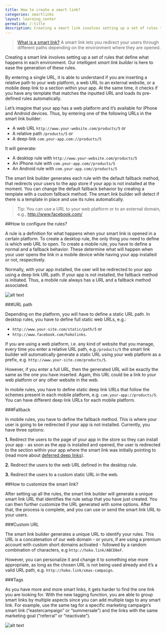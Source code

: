```yaml
---
title: How to create a smart link?
categories: smartlinks
layout: learning_center
permalink: /:title
description: Creating a smart link involves setting up a set of rules that define what happens in each environment.
---
```


> [What is a smart link?](/what-is-a-smart-link) A smart link lets you redirect your users through different paths depending on the environment where they are opened.

Creating a smart link involves setting up a set of rules that define what happens in each environment. Our intelligent *smart link builder* is here to ease the generation of these rules.

By entering a single URL, it is able to understand if you are inserting a relative path to your web platform, a web URL to an external website, or a mobile deep link to a section within your app. At the same time, it checks if you have any template that matches the inputted URL and loads its pre-defined rules automatically.

Let’s imagine that your app has a web platform and it’s available for iPhone and Android devices. Thus, by entering one of the following URLs in the smart link builder:

* A web URL `http://www.your-website.com/products/5` or
* A relative path `/products/5` or
* A deep-link `com.your-app.com://products/5`

It will generate:

* A desktop rule with `http://www.your-website.com/products/5`
* An iPhone rule with `com.your-app.com//products/5`
* An Android rule with `com.your-app.com//products/5`

The smart link builder generates each rule with the default fallback method, that redirects your users to the app store if your app is not installed at the moment. You can change the default fallback behavior by creating a template with a custom fallback method. The smart link builder will detect if there is a template in place and use its rules automatically.

> Tip: You can use a URL to your web platform or to an external domain, e.g., http://www.facebook.com/

##How to configure the rules?

A rule is a definition for what happens when your smart link is opened in a certain platform. To create a desktop rule, the only thing you need to define is which web URL to open. To create a mobile rule, you have to define a normal and a fallback behavior. These determine what will happen when your user opens the link in a mobile device while having your app installed or not, respectively.

Normally, with your app installed, the user will be redirected to your app using a deep link URL path. If your app is not installed, the fallback method is initiated. Thus, a mobile rule always has a URL and a fallback method associated.

![alt text](http://blog.hokolinks.com/content/images/2015/05/deeplinkingprocess3-1.png "How smart links work.")


###URL path

Depending on the platform, you will have to define a static URL path. In desktop rules, you have to define full static web URLs, e.g.:

* `http://www.your-site.com/static/path/5` or
* `http://www.facebook.com/hokolinks`.

If you are using a web platform, i.e. any kind of website that you manage, every time you enter a relative URL path, e.g.`/products/5` the smart link builder will automatically generate a static URL using your web platform as a prefix, e.g. `http://www.your-site.com/products/5`.

However, if you enter a full URL, then the generated URL will be exactly the same as the one you have inserted. Again, this URL could be a link to your web platform or any other website in the web.

In mobile rules, you have to define static deep link URLs that follow the schemes present in each mobile platform, e.g. `com.your-app://products/5`. You can have different deep link URLs for each mobile platform.

###Fallback

In mobile rules, you have to define the fallback method. This is where your user is going to be redirected if your app is not installed. Currently, you have three options:

**1.** Redirect the users to the page of your app in the store so they can install your app - as soon as the app is installed and opened, the user is redirected to the section within your app where the smart link was initially pointing to (read more about [deferred deep links](/basic/what-is-a-deferred-deep-link/)).

**2.** Redirect the users to the web URL defined in the desktop rule.

**3.** Redirect the users to a custom static URL in the web.

##How to customize the smart link?

After setting up all the rules, the smart link builder will generate a unique smart link URL that identifies the rule setup that you have just created. You can then further customize the URL generated with some options. After that, the process is complete, and you can use or send the smart link URL to your users.

###Custom URL

The smart link builder generates a unique URL to identify your rules. This URL is a concatenation of our web domain - or yours, if are using a premium account with custom short domains activated - followed by a random combination of characters, e.g `http://hoko.link/ABCD8eF`.

However, you can personalize it and change it to something else more appropriate, as long as the chosen URL is not being used already and it’s a valid URL path, e.g. `http://hoko.link/xmas-campaign`.

###Tags

As you have more and more smart links, it gets harder to find the one link you are looking for. With the new tagging function, you are able to group smart links by multiple aspects since you can add multiple tags to any smart link. For example, use the same tag for a specific marketing campaign’s smart link (“eastercampaign” or “summersale”) and the links with the same marketing goal (“referral” or “reactivate”).

![alt text](http://i.imgur.com/EsDYhrn.jpg "Smart links with tags.")




